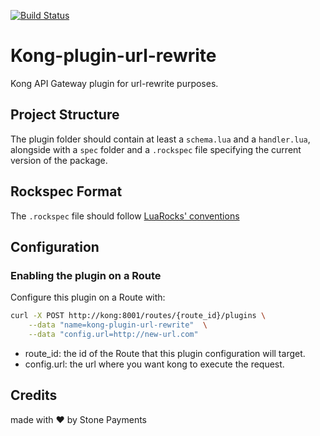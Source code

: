 [![Build Status](https://travis-ci.org/stone-payments/kong-plugin-url-rewrite.svg?branch=master)](https://travis-ci.org/stone-payments/kong-plugin-url-rewrite)

# Kong-plugin-url-rewrite

Kong API Gateway plugin for url-rewrite purposes.

## Project Structure

The plugin folder should contain at least a `schema.lua` and a `handler.lua`, alongside with a `spec` folder and a `.rockspec` file specifying the current version of the package.

## Rockspec Format

The `.rockspec` file should follow [LuaRocks' conventions](https://github.com/luarocks/luarocks/wiki/Rockspec-format)

## Configuration

### Enabling the plugin on a Route

Configure this plugin on a Route with:

```bash
curl -X POST http://kong:8001/routes/{route_id}/plugins \
    --data "name=kong-plugin-url-rewrite"  \
    --data "config.url=http://new-url.com"
```

- route_id: the id of the Route that this plugin configuration will target.
- config.url: the url where you want kong to execute the request.

## Credits

made with :heart: by Stone Payments
